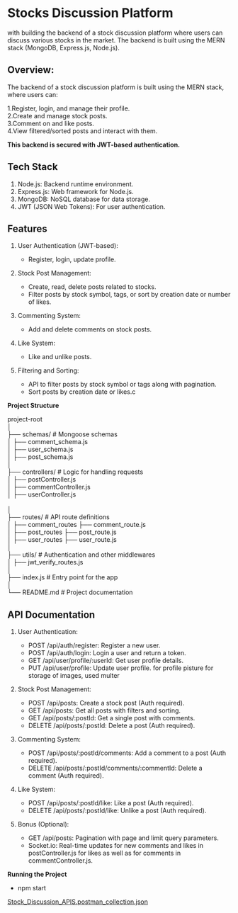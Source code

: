 # Stocks Discussion Platform
with building the backend of a stock discussion platform where users can discuss various stocks in the market. The backend is built using the MERN stack (MongoDB, Express.js, Node.js).<br/>

**Overview:**
-------------
The backend of a stock discussion  platform is built using the MERN stack, where users can:

1.Register, login, and manage their profile.<br/>
2.Create and manage stock posts.<br/>
3.Comment on and like posts.<br/>
4.View filtered/sorted posts and interact with them.<br/>

**This backend is secured with JWT-based authentication.**

**Tech Stack** <br/>
-------------------
1. Node.js: Backend runtime environment.<br/>
2. Express.js: Web framework for Node.js.<br/>
3. MongoDB: NoSQL database for data storage.<br/>
4. JWT (JSON Web Tokens): For user authentication.<br/>

**Features**
-----------------
1. User Authentication (JWT-based):<br/>
    - Register, login, update profile.<br/>
  
2. Stock Post Management:<br/>
    - Create, read, delete posts related to stocks.<br/>
    - Filter posts by stock symbol, tags, or sort by creation date or number of likes.<br/>
  
3. Commenting System:<br/>
    - Add and delete comments on stock posts.<br/>
  
4. Like System:<br/>
    - Like and unlike posts.<br/>

5. Filtering and Sorting:<br/>
    - API to filter posts by stock symbol or tags along with pagination.<br/>
    - Sort posts by creation date or likes.c

**Project Structure**

project-root <br/>
│<br/>
├── schemas/              # Mongoose schemas<br/>
│   ├── comment_schema.js <br/>
│   ├── user_schema.js <br/>
│   ├── post_schema.js<br/>
│<br/>
├── controllers/         # Logic for handling requests<br/>
│   ├── postController.js<br/>
│   ├── commentController.js<br/>
│   ├── userController.js<br/>
  <br/>
│<br/>
├── routes/              # API route definitions<br/>
│   ├── comment_routes  ├── comment_route.js<br/>
│   ├── post_routes     ├──  post_route.js<br/>
│   ├── user_routes     ├──  user_route.js<br/>
│<br/>
├── utils/         # Authentication and other middlewares<br/>
│   ├── jwt_verify_routes.js<br/>
│<br/>
├── index.js            # Entry point for the app<br/>
│<br/>
└── README.md            # Project documentation<br/>

**API Documentation**<br/>
-------------------------
1. User Authentication:<br/>
   - POST /api/auth/register: Register a new user.<br/>
   - POST /api/auth/login: Login a user and return a token. <br/>
   - GET /api/user/profile/:userId: Get user profile details.<br/>
   - PUT /api/user/profile: Update user profile. for profile pisture for storage of images, used multer<br/>
     
2. Stock Post Management:<br/>
    - POST /api/posts: Create a stock post (Auth required).<br/>
    - GET /api/posts: Get all posts with filters and sorting.<br/>
    - GET /api/posts/:postId: Get a single post with comments.<br/>
    - DELETE /api/posts/:postId: Delete a post (Auth required).<br/>
      
3. Commenting System:<br/>
    - POST /api/posts/:postId/comments: Add a comment to a post (Auth required).<br/>
    - DELETE /api/posts/:postId/comments/:commentId: Delete a comment (Auth required).<br/>
      
4. Like System:<br/>
    - POST /api/posts/:postId/like: Like a post (Auth required).<br/>
    - DELETE /api/posts/:postId/like: Unlike a post (Auth required).<br/>
  
5. Bonus (Optional):<br/>
    - GET /api/posts: Pagination with page and limit query parameters.<br/>
    - Socket.io: Real-time updates for new comments and likes in postController.js for likes as well as for comments in commentController.js.
      

**Running the Project**
   - npm start


[Stock_Discussion_APIS.postman_collection.json](https://github.com/user-attachments/files/16947753/Stock_Discussion_APIS.postman_collection.json)




